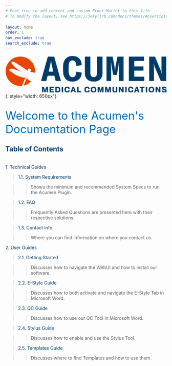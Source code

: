 ```yaml
---
# Feel free to add content and custom Front Matter to this file.
# To modify the layout, see https://jekyllrb.com/docs/themes/#overriding-theme-defaults

layout: home
order: 1
nav_exclude: true
search_exclude: true
---
```

![image](/assets/images/logo.jpg){: style="width: 650px"}<br/>
<br/>

<span style="color:#006BB4; font-size: 35px">Welcome to the Acumen's Documentation Page</span>


## <span style="color:#003C68">Table of Contents</span>

<br>
<span style="color:#003C68">1. Technical Guides</span>

><span style="color:#003C68">1.1. System Requirements</span>     

>>Shows the minimum and recommended System Specs to run the Acumen Plugin.

><span style="color:#003C68">1.2. FAQ</span> 

>>Frequently Asked Questions are presented here with their respective solutions.

><span style="color:#003C68">1.3. Contact Info</span> 

>>Where you can find information on where you contact us.

<span style="color:#003C68">2. User Guides</span> 

><span style="color:#003C68">2.1. Getting Started</span>     

>>Discusses how to navigate the WebUI and how to install our software.

><span style="color:#003C68">2.2. E-Style Guide</span> 

>>Discusses how to both activate and navigate the E-Style Tab in Microsoft Word.

><span style="color:#003C68">2.3. QC Guide</span> 

>>Discusses how to use our QC Tool in Microsoft Word.

><span style="color:#003C68">2.4. Stylus Guide</span> 

>>Discusses how to enable and use the Stylus Tool.

><span style="color:#003C68">2.5. Templates Guide</span> 

>>Discusses where to find Templates and how to use them.
